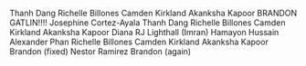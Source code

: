 Thanh Dang
Richelle Billones
Camden Kirkland
Akanksha Kapoor
BRANDON GATLIN!!!!
Josephine Cortez-Ayala
Thanh Dang
Richelle Billones
Camden Kirkland
Akanksha Kapoor
Diana 
RJ Lighthall
(Imran) Hamayon Hussain
Alexander Phan
Richelle Billones
Camden Kirkland
Akanksha Kapoor
Brandon (fixed)
Nestor Ramirez
Brandon (again)

